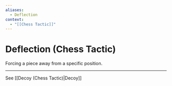 ```yaml
---
aliases:
  - Deflection
context:
  - "[[Chess Tactic]]"
---
```


# Deflection (Chess Tactic)

Forcing a piece away from a specific position.

---

See [[Decoy (Chess Tactic)|Decoy]]
